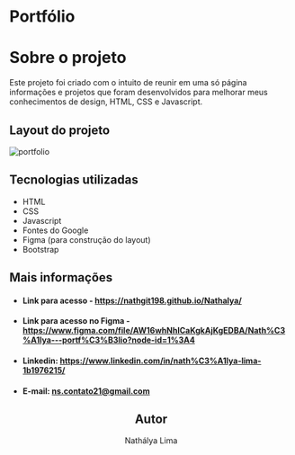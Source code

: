 # Portfólio
# Sobre o projeto
Este projeto foi criado com o intuito de reunir em uma só página informações e projetos que foram desenvolvidos para melhorar meus conhecimentos de design, HTML, CSS e Javascript.

## Layout do projeto
![portfolio](https://user-images.githubusercontent.com/83317033/164793706-264435a7-cf77-4c24-9855-f5925516448c.png)

## Tecnologias utilizadas
- HTML
- CSS
- Javascript
- Fontes do Google
- Figma (para construção do layout)
- Bootstrap

## Mais informações
- #### Link para acesso - https://nathgit198.github.io/Nathalya/
- #### Link para acesso no Figma - https://www.figma.com/file/AW16whNhlCaKgkAjKgEDBA/Nath%C3%A1lya---portf%C3%B3lio?node-id=1%3A4

- #### Linkedin: https://www.linkedin.com/in/nath%C3%A1lya-lima-1b1976215/

- #### E-mail: ns.contato21@gmail.com

<h2 align="center">Autor</h2>
<p align="center">Nathálya Lima </p>
